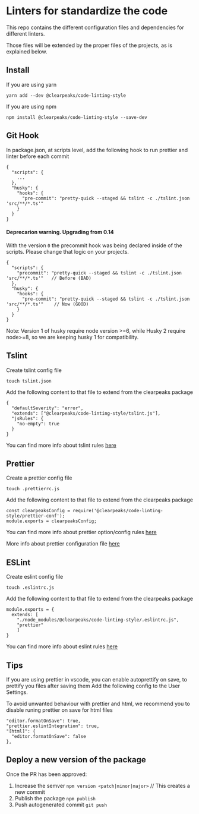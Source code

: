 # Linters for standardize the code

This repo contains the different configuration files and dependencies for different linters.

Those files will be extended by the proper files of the projects, as is explained below.

## Install

If you are using yarn

```
yarn add --dev @clearpeaks/code-linting-style
```

If you are using npm

```
npm install @clearpeaks/code-linting-style --save-dev
```

## Git Hook

In package.json, at scripts level, add the following hook to run prettier and linter before each commit

```
{
  "scripts": {
    ...
  },
  "husky": {
    "hooks": {
      "pre-commit": "pretty-quick --staged && tslint -c ./tslint.json 'src/**/*.ts'"
    }
  }
}
```

#### Deprecarion warning. Upgrading from 0.14
With the version `0` the precommit hook was being declared inside of the scripts. Please change that logic on your projects.
```
{
  "scripts": {
    "precommit": "pretty-quick --staged && tslint -c ./tslint.json 'src/**/*.ts'"   // Before (BAD)
  },
  "husky": {
    "hooks": {
      "pre-commit": "pretty-quick --staged && tslint -c ./tslint.json 'src/**/*.ts'"    // Now (GOOD)
    }
  }
}
```
Note: Version 1 of husky require node version >=6, while Husky 2 require node>=8, so we are keeping husky 1 for compatibility.

## Tslint

Create tslint config file

```
touch tslint.json
```

Add the following content to that file to extend from the clearpeaks package

```
{
  "defaultSeverity": "error",
  "extends": ["@clearpeaks/code-linting-style/tslint.js"],
  "jsRules": {
    "no-empty": true
  }
}
```

You can find more info about tslint rules [here](https://palantir.github.io/tslint/rules/)

## Prettier

Create a prettier config file

```
touch .prettierrc.js
```

Add the following content to that file to extend from the clearpeaks package

```
const clearpeaksConfig = require('@clearpeaks/code-linting-style/prettier-conf');
module.exports = clearpeaksConfig;
```

You can find more info about prettier option/config rules [here](https://prettier.io/docs/en/options.html)

More info about prettier configuration file [here](https://prettier.io/docs/en/configuration.html)

## ESLint

Create eslint config file

```
touch .eslintrc.js
```

Add the following content to that file to extend from the clearpeaks package

```
module.exports = {
  extends: [
    "./node_modules/@clearpeaks/code-linting-style/.eslintrc.js",
    "prettier"
    ]
}
```

You can find more info about eslint rules [here](https://eslint.org/docs/rules/)

## Tips

If you are using prettier in vscode, you can enable autoprettify on save, to prettify you files after saving them
Add the following config to the User Settings.

To avoid unwanted behaviour with prettier and html, we recommend you to disable runing prettier on save for html files

```
"editor.formatOnSave": true,
"prettier.eslintIntegration": true,
"[html]": {
  "editor.formatOnSave": false
},
```

## Deploy a new version of the package
Once the PR has been approved:
1. Increase the semver `npm version <patch|minor|major>`    // This creates a new commit
2. Publish the package `npm publish`
3. Push autogenerated commit `git push`